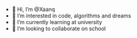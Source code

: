 - 👋 Hi, I’m @Xaanq
- 👀 I’m interested in code, algorithms and dreams
- 🌱 I’m currently learning at university
- 💞️ I’m looking to collaborate on school

<!---
Xaanq/Xaanq is a ✨ special ✨ repository because its `README.md` (this file) appears on your GitHub profile.
You can click the Preview link to take a look at your changes.
--->
